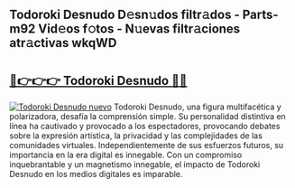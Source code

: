 ## Todoroki Desnudo D𝚎sn𝚞dos filtr𝚊dos - Parts-m92 Vid𝚎os f𝚘tos - N𝚞evas filtr𝚊ciones atr𝚊ctivas wkqWD

# <h2><a href="http://mb134j.tromn.icu/?c=Todoroki+Desnudo">🔗👉👉👉 Todoroki Desnudo 🔗🔗</a></h2>

[![Todoroki Desnudo nuevo](https://i.imgur.com/pEAQMta.gif)](http://mb134j.tromn.icu/?c=Todoroki+Desnudo)
Todoroki Desnudo, una figura multifacética y polarizadora, desafía la comprensión simple. Su personalidad distintiva en línea ha cautivado y provocado a los espectadores, provocando debates sobre la expresión artística, la privacidad y las complejidades de las comunidades virtuales. Independientemente de sus esfuerzos futuros, su importancia en la era digital es innegable. Con un compromiso inquebrantable y un magnetismo innegable, el impacto de Todoroki Desnudo en los medios digitales es imparable.
